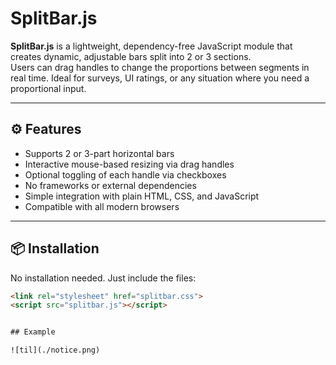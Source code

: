# SplitBar.js

**SplitBar.js** is a lightweight, dependency-free JavaScript module that creates dynamic, adjustable bars split into 2 or 3 sections.  
Users can drag handles to change the proportions between segments in real time. Ideal for surveys, UI ratings, or any situation where you need a proportional input.

---

## ⚙️ Features

- Supports 2 or 3-part horizontal bars
- Interactive mouse-based resizing via drag handles
- Optional toggling of each handle via checkboxes
- No frameworks or external dependencies
- Simple integration with plain HTML, CSS, and JavaScript
- Compatible with all modern browsers

---

## 📦 Installation

No installation needed. Just include the files:

```html
<link rel="stylesheet" href="splitbar.css">
<script src="splitbar.js"></script>


## Example

![til](./notice.png)